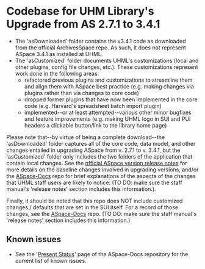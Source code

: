 # Codebase for UHM Library's Upgrade from AS 2.7.1 to 3.4.1

- The 'asDownloaded' folder contains the v3.4.1 code as downloaded from the official ArchivesSpace repo.  As such, it does not represent ASpace 3.4.1 as installed at UHML.  
- The 'asCustomized' folder documents UHML's customizations (local and other plugins, config file changes, etc.). These customizations represent work done in the following areas:
  - refactored previous plugins and customizations to streamline them and align them with ASpace best practice (e.g. making changes via plugins rather than via changes to core code)
  - dropped former plugins that have now been implemented in the core code (e.g. Harvard's spreadsheet batch import plugin)
  - implemented--or at least attempted--various other minor bugfixes and feature improvements (e.g. making UHML logo in SUI and PUI headers a clickable button/link to the library home page)

Please note that--by virtue of being a complete download--the 'asDownloaded' folder captures all of the core code, data model, and other changes entailed in upgrading ASpace from v. 2.7.1 to v. 3.4.1, but the 'asCustomized' folder only includes the two folders of the application that contain local changes. See the [official ASpace version release notes](https://github.com/archivesspace/archivesspace/releases) for more details on the baseline changes involved in upgrading versions, and/or the [ASpace-Docs](https://github.com/UnivHI-MLib-Arch/ASpace-Docs/) repo for brief explanations of the aspects of the changes that UHML staff users are likely to notice.  (TO DO: make sure the staff manual's 'release notes' section includes this information.).

Finally, it should be noted that this repo does NOT include customized changes / defaults that are set in the SUI itself.  For a record of those changes, see the [ASpace-Docs](https://github.com/UnivHI-MLib-Arch/ASpace-Docs/) repo.  (TO DO: make sure the staff manual's 'release notes' section includes this information.)

## Known issues

- See the '[Present Status](https://github.com/UnivHI-MLib-Arch/ASpace-Docs/blob/main/Upgrade_History/PresentStatus.md)' page of the ASpace-Docs repository for the current list of known issues.
